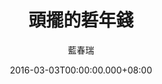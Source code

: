 ---
issue: 162
title: 頭擺的硩年錢
author: 藍春瑞
date: 2016-03-03T00:00:00.000+08:00
topic: 懷想
difficulty: 2
wikidata: Q98095527
wikidata_link: https://www.wikidata.org/wiki/Q98095527
author_wikidata_link: https://www.wikidata.org/wiki/Q98096370
author_wikidata: Q98096370
---